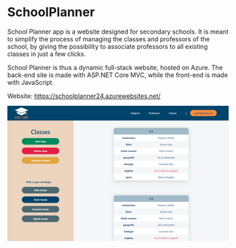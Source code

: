 # SchoolPlanner

School Planner app is a website designed for secondary schools. 
It is meant to simplify the process of managing the classes and professors of the school, by giving the possibility to associate professors to all existing classes in just a few clicks.

School Planner is thus a dynamic full-stack website, hosted on Azure. The back-end site is made with ASP.NET Core MVC, while the front-end is made with JavaScript.

Website: https://schoolplanner24.azurewebsites.net/

<kbd>![image](https://raw.githubusercontent.com/nechitadelia/School-Timetable/main/SchoolTimetable/wwwroot/src/SchoolPlannerImg.PNG)</kbd>

